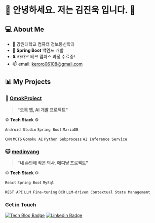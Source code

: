 # 🤖  안녕하세요. 저는 김진욱 입니다. 🐯

## 💻 About Me
- 🌱 강원대학교 컴퓨터 정보통신학과
- 🔭 **Spring Boot** 백엔드 개발
- 🎗️ 카카오 테크 캠퍼스 과정 수료중!
- 📫 email: keroro06108@gmail.com

## 📊 My Projects
### 🎯 [OmokProject](https://github.com/keroro7729/OmokProject)
> **"오목 앱, AI 개발 프로젝트"**

⚙️ **Tech Stack** ⚙️

`Android Studio` `Spring Boot` `MariaDB`

`CNN` `MCTS` `Gomoku AI` `Python Subprocess` `AI Inference Service`

### 🐱 [medinyang](https://github.com/keroro7729/medinyang)
> **"내 손안에 작은 의사. 메디냥 프로젝트"**

⚙️ **Tech Stack** ⚙️

`React` `Spring Boot` `MySql`

`REST API` `LLM Fine-tuning` `OCR` `LLM-driven Contextual State Management`

### Get in Touch
[![Tech Blog Badge](http://img.shields.io/badge/Medium-000000?style=flat-square&logo=medium&link=https://zzsza.github.io/)](https://velog.io/@keroro729/posts) [![Linkedin Badge](https://img.shields.io/badge/-LinkedIn-blue?style=flat-square&logo=Linkedin&logoColor=white&link=<https://www.linkedin.com/in/%EC%A7%84%EC%9A%B1-%EA%B9%80-948922367/>)](<https://www.linkedin.com/in/%EC%A7%84%EC%9A%B1-%EA%B9%80-948922367/>)

